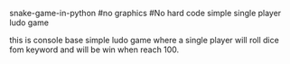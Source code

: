 snake-game-in-python
#no graphics #No hard code simple single player ludo game

this is console base simple ludo game where a single player will roll dice fom keyword and will be win when reach 100.
